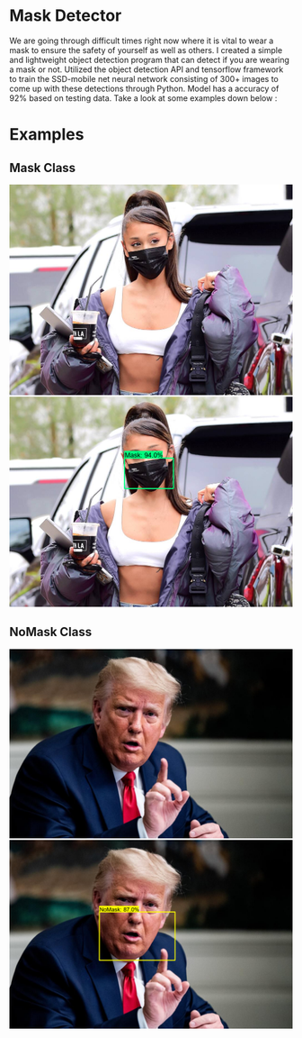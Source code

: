 # Mask Detector
We are going through difficult times right now where it is vital to wear a mask to ensure the safety of yourself as well as others. I created a simple and lightweight object detection program that can detect if you are wearing a mask or not. Utilized the object detection API and tensorflow framework to train the SSD-mobile net neural network consisting of 300+ images to come up with these detections through Python. Model has a accuracy of 92% based on testing data. Take a look at some examples down below :

# Examples
## Mask Class
<p float="left">
  <img src="Tensorflow/workspace/images/check/test_case_two.jpg"/>
  <img src="Tensorflow/workspace/images/check/results/two.png" /> 
</p>

## NoMask Class
<p float="left">
  <img src="Tensorflow/workspace/images/check/test_case_six.jpg"/>
  <img src="Tensorflow/workspace/images/check/results/six.png" /> 
</p>